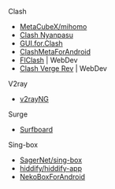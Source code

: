 
Clash
- [MetaCubeX/mihomo](https://github.com/MetaCubeX/mihomo)
- [Clash Nyanpasu](https://nyanpasu.elaina.moe/)
- [GUI.for.Clash](https://github.com/GUI-for-Cores/GUI.for.Clash)
- [ClashMetaForAndroid](https://github.com/MetaCubeX/ClashMetaForAndroid)
- [FlClash](https://github.com/chen08209/FlClash) | WebDev
- [Clash Verge Rev](https://github.com/clash-verge-rev/clash-verge-rev) | WebDev

V2ray
- [v2rayNG](https://github.com/2dust/v2rayNG)

Surge
- [Surfboard](https://getsurfboard.com/)

Sing-box
- [SagerNet/sing-box](https://github.com/SagerNet/sing-box)
- [hiddify/hiddify-app](https://github.com/hiddify/hiddify-app)
- [NekoBoxForAndroid](https://github.com/MatsuriDayo/NekoBoxForAndroid)